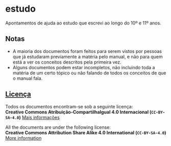 # estudo

Apontamentos de ajuda ao estudo que escrevi ao longo do 10º e 11º anos.

## Notas

* A maioria dos documentos foram feitos para serem vistos por pessoas que já estudaram previamente a matéria pelo manual, e não para quem está a ver os conceitos descritos pela primeira vez.
* Alguns documentos podem estar incompletos, não incluindo toda a matéria de um certo tópico ou não falando de todos os conceitos de que o manual fala.

## [Licença](LICENSE)

Todos os documentos encontram-se sob a seguinte licença:  
**Creative Commons Atribuição-CompartilhaIgual 4.0 Internacional (`CC-BY-SA-4.0`)** [Mais informações](https://creativecommons.org/licenses/by-sa/4.0/deed.pt)

All the documents are under the following license:  
**Creative Commons Attribution Share Alike 4.0 International (`CC-BY-SA-4.0`)** [More information](https://creativecommons.org/licenses/by-sa/4.0/)
